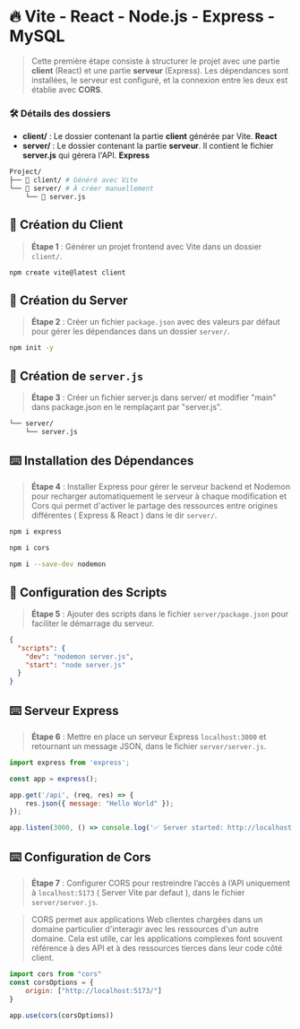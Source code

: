 # 🔥 Vite - React - Node.js - Express - MySQL

> Cette première étape consiste à structurer le projet avec une partie **client** (React) et une partie **serveur** (Express). Les dépendances sont installées, le serveur est configuré, et la connexion entre les deux est établie avec **CORS**.

### 🛠️ Détails des dossiers
- **client/** : Le dossier contenant la partie **client** générée par Vite. **React**
- **server/** : Le dossier contenant la partie **serveur**. Il contient le fichier **server.js** qui gérera l'API. **Express**

```bash
Project/
├── 📁 client/ # Généré avec Vite
└── 📁 server/ # À créer manuellement
    └── 📄 server.js
```

## 📂 Création du Client

> **Étape 1** : Générer un projet frontend avec Vite dans un dossier `client/`.

```bash
npm create vite@latest client
```


## 📂 Création du Server

> **Étape 2** : Créer un fichier `package.json` avec des valeurs par défaut pour gérer les dépendances dans un dossier `server/`.

```bash
npm init -y
```


## 📄 Création de `server.js`

> **Étape 3** : Créer un fichier server.js dans server/ et modifier "main" dans package.json en le remplaçant par "server.js".

```bash
└── server/
    └── server.js
```


## ⌨️ Installation des Dépendances

> **Étape 4** : Installer Express pour gérer le serveur backend et Nodemon pour recharger automatiquement le serveur à chaque modification et Cors qui permet d'activer le partage des ressources entre origines différentes ( Express & React ) dans le dir `server/`.

```bash
npm i express
```

```bash
npm i cors
```

```bash
npm i --save-dev nodemon
```


## 💾 Configuration des Scripts

> **Étape 5** : Ajouter des scripts dans le fichier `server/package.json` pour faciliter le démarrage du serveur.

```json
{
  "scripts": {
    "dev": "nodemon server.js",
    "start": "node server.js"
  }
}
```


## ⌨️ Serveur Express

> **Étape 6** : Mettre en place un serveur Express `localhost:3000` et retournant un message JSON, dans le fichier `server/server.js`.

```js
import express from 'express';

const app = express();

app.get('/api', (req, res) => {
    res.json({ message: "Hello World" });
});

app.listen(3000, () => console.log('✅ Server started: http://localhost:3000'));
```


## ⌨️ Configuration de Cors

> **Étape 7** : Configurer CORS pour restreindre l’accès à l’API uniquement à `localhost:5173` ( Server Vite par defaut ), dans le fichier `server/server.js`.

> CORS permet aux applications Web clientes chargées dans un domaine particulier d'interagir avec les ressources d'un autre domaine. Cela est utile, car les applications complexes font souvent référence à des API et à des ressources tierces dans leur code côté client.

```js
import cors from "cors"
const corsOptions = {
    origin: ["http://localhost:5173/"]
}

app.use(cors(corsOptions))
```

